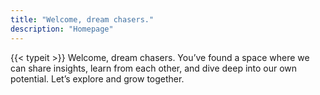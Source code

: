```yaml
---
title: "Welcome, dream chasers."
description: "Homepage"
---
```


{{< typeit >}} Welcome, dream chasers. You’ve found a space where we can share insights, learn from each other, and dive deep into our own potential. Let’s explore and grow together. 